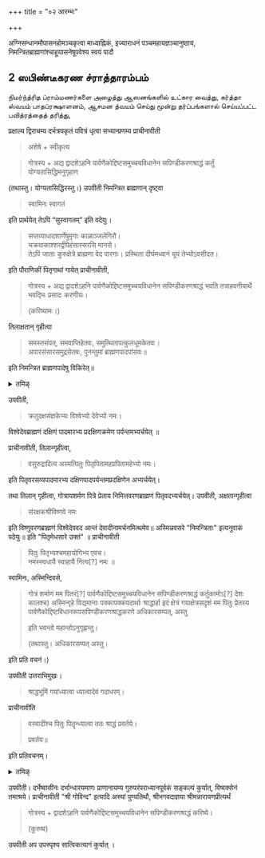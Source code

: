 +++
title = "०२ आरम्भः"

+++

अग्निसन्धानमौपासनहोमञ्चकृत्वा माध्याह्निकं, इज्याराधनं पञ्चमहायज्ञञ्चानुष्ठाय, निमन्त्रितब्राह्मणांश्चाहूयासनेषूपवेश्य स्वयं पादौ


## 2 ஸபிண்டீகரண ச்ராத்தாரம்பம்

நிமர்ந்த்ரித ப்ராம்மணர்களை அழைத்து ஆஸனங்களில் உட்கார வைத்து, கர்த்தா ஸ்வயம் பாதப்ரக்ஷாளனம், ஆசமன த்வயம் செய்து மூன்று தர்ப்பங்களால் செய்யப்பட்ட பவித்ரத்தைத் தரித்து,


प्रक्षाल्य द्विराचम्य दर्भत्रयकृतं पवित्रं धृत्वा सभ्यान्प्रणम्य प्राचीनावीती 

> अशेषे + स्वीकृत्य 

> गोत्रस्य + अद्य द्वादशेऽहनि पार्वणैकोद्दिष्टसमुच्चयविधानेन सपिण्डीकरणश्राद्धं कर्तुं योग्यतासिद्धिमनुगृहाण 

(तथास्तु। योग्यतासिद्धिरस्तु।) उपवीती निमन्त्रित ब्राह्मणान् दृष्ट्वा 

> स्वामिनः स्वागतं 

इति प्रार्थयेत् तेऽपि “सुस्वागतम्” इति वदेयुः।

> सप्तव्याधादशार्णेषुमृगाः काळाञ्जलेगिरौ।  
चक्रवाकाश्शरद्वीपेहंसास्सरसि मानसे।  
तेऽपि जाताः कुरुक्षेत्रे ब्राह्मणा वेद पारगाः। 
प्रस्थिता दीर्घमध्वानं यूयं तेभ्योऽवसीदत। 

इति पौराणिकीं पितृगाथां गायेत् प्राचीनावीती, 

> गोत्रस्य + अद्य द्वादशेऽहनि पार्वणैकोद्दिष्टसमुच्चयविधानेन सपिण्डीकरणश्राद्धं भवति तत्राहवनीयार्थे भवद्भिः प्रसादः करणीयः। 
>
>(करिष्यामः।) 

तिलाक्षतान् गृहीत्वा 

> समस्तसंपत्, समवाप्तिहेतवः, समुत्थितापत्कुलधूमकेतवः।  
अपारसंसारसमुद्रसेतवः, पुनन्तुमां ब्राह्मणपादपांसवः॥ 

इति निमन्त्रित ब्राह्मणपादेषु विकिरेत्॥

<details><summary>तमिऴ्</summary>

ஸபையில் உள்ளவர்களை ஸேவித்து ப்ராசீநாவீதம் செய்து கொண்டு அனுஜ்ஞையைப் பிரார்த்திக்க வேண்டும். "கோத்ரஸ்ய + அத்ய த்வாதசேஹநி பார்வண ஏகோத்திஷ்ட ஸமுச்சய விதாநேந ஸபிண்டீகரண ச்ராத்தம் கர்த்தும் யோக்யதா ஸித்திம் அநுக்ருஹாண" (ததாஸ்து யோக்யதா ஸித்திரஸ்து என்று ப்ரதிவசனம்).

உபவீதம் செய்து கொண்டு நிமந்த்ரிதர்களைப் பார்த்து, "ஸ்வாமிந: ஸ்வாகதம்" என்றதும் அவர்களும் `ஸுஸ்வாகதம்” என்று பதில் சொல்ல வேண்டும். பொதுவாக எல்லா ச்ராத்தங்களிலும் கீழே சொல்லப்படுகிற பித்ரு காதையை உபயோகித்தல் நலம் என்று கருதி எழுதப்படுகிறது. ஸ்ரீ விஷ்ணு புராணாதிகளில் சொல்லப்படுகிற காதை இது. திருவுள்ளப்படி எடுத்துக் கொள்ளவும். "ஸப்தவ்யாதா தசார்ணேஷு ம்ருகா: காளாஞ்சலே கிரௌ சக்ரவாகாச்சரத்வீபே ஹம்ஸாஸ்ஸரஸி

</details>

उपवीती, 

> क्रतुदक्षसंज्ञकेभ्यः विश्वेभ्यो देवेभ्यो नमः। 

विश्वेदेवब्राह्मणं दक्षिणं पादमारभ्य प्रदक्षिणक्रमेण पर्यन्तमभ्यर्चयेत् ॥

प्राचीनावीती, तिलान्गृहीत्वा, 

> वसुरुद्रादित्य अस्मत्पितुः पितृपितामहप्रपितामहेभ्यो नमः। 

इति पितृवरसव्यपादमारभ्य दक्षिणपादपर्यन्तमप्रदक्षिणेन अभ्यर्चयेत्।

तथा तिलान् गृहीत्वा, गोत्रायशर्मण पित्रे प्रेताय निमित्तवरणब्राह्मणं पितृवदभ्यर्चयेत्। उपवीती, अक्षतान्गृहीत्वा 

> संरक्षकश्रीविष्णवे नमः 

इति विष्णुवरणब्राह्मणं विश्वेदेववद आन्तं देवादीनामर्चनमित्थमेव॥ अस्मिन्नवसरे "निमन्त्रिताः" इत्यनुवाकं पठेयुः॥ इति "पितृमेधसारे उक्तं" ॥ प्राचीनावीती 

> पितुः पितृभ्यश्चमहायोगिभ्य एवच।  
नमस्स्वधायै स्वाहायै नित्य[?] नमः ॥ 

स्वामिनः, अस्मिन्दिवसे, 

> गोत्रं शर्माणं मम पितरं[?] पार्वणैकोद्दिष्टसमुच्चयविधानेन सपिण्डीकरणश्राद्धं कर्तुकामोऽ[?] देशः कालश्च) अस्मिन्गृहे विद्यमानाः पक्कापक्कपदार्थाः श्राद्धार्हा इदं क्षेत्रं गयाक्षेत्रसदृशं मम पितुः प्रेतस्य पार्वणैकोद्दिष्टविधानरूपसपिण्डीकरणश्राद्धकरणे अधिकारसम्पत्, अस्तु 
>
> इति भवन्तो महान्तोऽनुगृह्णन्तु। 
>
> (तथास्तु। अधिकारसम्पत् अस्तु। 

इति प्रति वचनं।) 

उपवीती उत्तराभिमुखः। 

> श्राद्धभूमिं गयांध्यात्वा ध्यात्वादेवं गदाधरम्। 

प्राचीनावीति 

> वस्वादींश्च पितुः पितॄन्ध्यात्वा ततः श्राद्धं प्रवर्तये। 
>
> प्रवर्तय॥ 

इति प्रतिवचनम्।

<details><summary>तमिऴ्</summary>

மாநஸே। தேபிஜாதா: குருக்ஷேத்ரே ப்ராஹ்மணா வேத ப்ரஸ்திதா தீர்க்கமத்வாநம் யூயம் தேப்யோவஸீதத॥ப்ராசீ கோத்ரஸ்ய + அத்ய த்வாதசேஹநி பார்வண ஏகோ ஸமுச்சய விதாநேந ஸபிண்டீகரண ச்ராத்தம் தத்ராஹவநீயார்த்தே பவத்பி: ப்ரஸாத: கரணீய:', "கரிவி என்று ப்ரதிவசனம், எள், அக்ஷதை இவைகளைக் கையில் கெ "ஸமஸ்த ஸம்பத் + பாம்ஸவ:" என்று ஸ்வா திருவடிகளில் இறைக்க வேண்டும்.

உபவீதம். "க்ரது தக்ஷ ஸம்ஜ்ஞக விச்வேப்யோ தேவே நம:' என்று விச்வேதேவ ப்ராம்மணனை அக்ஷதையினால் வேண்டும். ப்ராசீநாவீதம் "வஸுருத்ராதித்ய ஸ்வரூபேப் பித்ரு பிதாமஹ ப்ரபிதாமஹேப்யோ நம:" என்று எள்ளினா வரண ப்ராஹ்மணனை வரிக்க வேண்டும்.

110

“கோத்ராய சர்மணே பித்ரே ப்ரேதாய நம:" என்று எள்ளினால் நிமித்த வரண ப்ராம்மணனை வரிக்க வேண்டும். உபவீதம். 'ச்ராத்த ஸம்ரக்ஷக ஸ்ரீ விஷ்ணவே நம:' என்று அக்ஷதையினால் விஷ்ணு வரண ப்ராம்மணனை வரிக்க வேண்டும். பிராம்மணர்கள்ஆப்ரஹ்மந் அனுவாகத்தை மட்டும் சொல்ல வேண்டும். ப்ராசீநாவீதம். '"தேவதாப்ய: பிது: பித்ருப்யச்ச + நமோ நம: ஸ்வாமிந: அஸ்மிந்திவஸே கோத்ரம் + ஸபிண்டீகரண ச்ராத்தம் கர்த்துகாமோஸ்மி ச்ராத்தகரணே, அதிகார ஸம்பத்" அஸ்து இதிபவந்த: அநுகிருஹ்ணந்து.
"ததாஸ்து அதிகார ஸம்பதஸ்து" என்று ப்ரதிவசனம், உபவீதம். வடக்காகத் திரும்பி, 'ச்ராத்த பூமிம் கயாம் த்யாத்வா. த்யாத்வா தேவம் கதாதரம் ப்ராசீநாவீதம்'. தெற்கே திரும்பி "வஸ்வாதீம்ச்சபிது: பித்ரூந் த்யாத்வாததச் ச்ராத்தம் ப்ரவர்த்தயே.

</details>

उपवीती। दर्भेष्वासीनः दर्भान्धारयमाणः प्राणानायम्य गुरुपरंपराध्यानपूर्वकं सङ्कल्पं कुर्यात्, विष्वक्सेनं तमाश्रये। प्राचीनावीती "श्री गोविन्द" इत्यादि अस्यां पुण्यतिथौ, श्रीभगवदाज्ञया श्रीमन्नारायणप्रीत्यर्थं 

> गोत्रस्य + द्वादशेऽहनि पार्वणैकोद्दिष्टसमुच्चयविधानेन सपिण्डीकरणश्राद्धं करिष्ये। 
> 
> (कुरुष्व) 

उपवीती अप उपस्पृश्य सात्विकत्यागं कुर्यात् ।